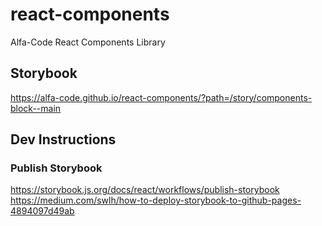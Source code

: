 # react-components
Alfa-Code React Components Library

## Storybook

https://alfa-code.github.io/react-components/?path=/story/components-block--main

## Dev Instructions

### Publish Storybook

https://storybook.js.org/docs/react/workflows/publish-storybook
https://medium.com/swlh/how-to-deploy-storybook-to-github-pages-4894097d49ab
